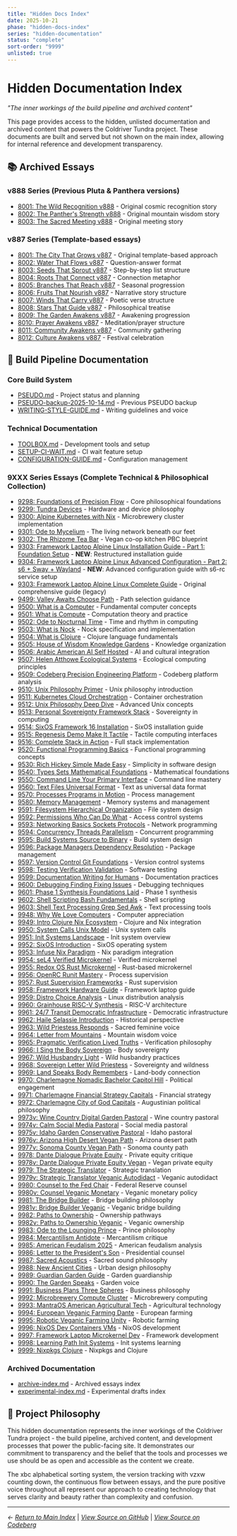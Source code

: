 ```yaml
---
title: "Hidden Docs Index"
date: 2025-10-21
phase: "hidden-docs-index"
series: "hidden-documentation"
status: "complete"
sort-order: "9999"
unlisted: true
---
```


# Hidden Documentation Index

*"The inner workings of the build pipeline and archived content"*

This page provides access to the hidden, unlisted documentation and archived content that powers the Coldriver Tundra project. These documents are built and served but not shown on the main index, allowing for internal reference and development transparency.

## 📚 **Archived Essays**

### **v888 Series** (Previous Pluta & Panthera versions)
- [8001: The Wild Recognition v888](/12025-10/8001-the-wild-recognition-v888.html) - Original cosmic recognition story
- [8002: The Panther's Strength v888](/12025-10/8002-the-panthers-strength-v888.html) - Original mountain wisdom story  
- [8003: The Sacred Meeting v888](/12025-10/8003-the-sacred-meeting-v888.html) - Original meeting story

### **v887 Series** (Template-based essays)
- [8001: The City That Grows v887](/12025-10/8001-city-that-grows-v887.html) - Original template-based approach
- [8002: Water That Flows v887](/12025-10/8002-water-that-flows-v887.html) - Question-answer format
- [8003: Seeds That Sprout v887](/12025-10/8003-seeds-that-sprout-v887.html) - Step-by-step list structure
- [8004: Roots That Connect v887](/12025-10/8004-roots-that-connect-v887.html) - Connection metaphor
- [8005: Branches That Reach v887](/12025-10/8005-branches-that-reach-v887.html) - Seasonal progression
- [8006: Fruits That Nourish v887](/12025-10/8006-fruits-that-nourish-v887.html) - Narrative story structure
- [8007: Winds That Carry v887](/12025-10/8007-winds-that-carry-v887.html) - Poetic verse structure
- [8008: Stars That Guide v887](/12025-10/8008-stars-that-guide-v887.html) - Philosophical treatise
- [8009: The Garden Awakens v887](/12025-10/8009-garden-awakens-v887.html) - Awakening progression
- [8010: Prayer Awakens v887](/12025-10/8010-prayer-awakens-v887.html) - Meditation/prayer structure
- [8011: Community Awakens v887](/12025-10/8011-community-awakens-v887.html) - Community gathering
- [8012: Culture Awakens v887](/12025-10/8012-culture-awakens-v887.html) - Festival celebration

## 🔧 **Build Pipeline Documentation**

### **Core Build System**
- [PSEUDO.md](/12025-10/PSEUDO.html) - Project status and planning
- [PSEUDO-backup-2025-10-14.md](/12025-10/PSEUDO-backup-2025-10-14.html) - Previous PSEUDO backup
- [WRITING-STYLE-GUIDE.md](/12025-10/WRITING-STYLE-GUIDE.html) - Writing guidelines and voice

### **Technical Documentation**
- [TOOLBOX.md](/12025-10/TOOLBOX.html) - Development tools and setup
- [SETUP-CI-WAIT.md](/12025-10/SETUP-CI-WAIT.html) - CI wait feature setup
- [CONFIGURATION-GUIDE.md](/12025-10/CONFIGURATION-GUIDE.html) - Configuration management

### **9XXX Series Essays** (Complete Technical & Philosophical Collection)
- [9298: Foundations of Precision Flow](/12025-10/9298-foundations-precision-flow.html) - Core philosophical foundations
- [9299: Tundra Devices](/12025-10/9299-tundra-devices.html) - Hardware and device philosophy
- [9300: Alpine Kubernetes with Nix](/12025-10/9300-alpine-kubernetes-nix-implementation.html) - Microbrewery cluster implementation
- [9301: Ode to Mycelium](/12025-10/9301-ode-to-mycelium.html) - The living network beneath our feet
- [9302: The Rhizome Tea Bar](/12025-10/9302-vegan-tea-bar-coop-blueprint.html) - Vegan co-op kitchen PBC blueprint
- [9303: Framework Laptop Alpine Linux Installation Guide - Part 1: Foundation Setup](/12025-10/9303-framework-alpine-sway-part1-installation.html) - **NEW**: Restructured installation guide
- [9304: Framework Laptop Alpine Linux Advanced Configuration - Part 2: s6 + Sway + Wayland](/12025-10/9304-framework-alpine-sway-part2-advanced.html) - **NEW**: Advanced configuration guide with s6-rc service setup
- [9303: Framework Laptop Alpine Linux Complete Guide](/12025-10/9303-framework-alpine-sway-complete-guide.html) - Original comprehensive guide (legacy)
- [9499: Valley Awaits Choose Path](/12025-10/9499-valley-awaits-choose-path.html) - Path selection guidance
- [9500: What is a Computer](/12025-10/9500-what-is-a-computer.html) - Fundamental computer concepts
- [9501: What is Compute](/12025-10/9501-what-is-compute.html) - Computation theory and practice
- [9502: Ode to Nocturnal Time](/12025-10/9502-ode-to-nocturnal-time.html) - Time and rhythm in computing
- [9503: What is Nock](/12025-10/9503-what-is-nock.html) - Nock specification and implementation
- [9504: What is Clojure](/12025-10/9504-what-is-clojure.html) - Clojure language fundamentals
- [9505: House of Wisdom Knowledge Gardens](/12025-10/9505-house-of-wisdom-knowledge-gardens.html) - Knowledge organization
- [9506: Arabic American AI Self Hosted](/12025-10/9506-arabic-american-ai-self-hosted.html) - AI and cultural integration
- [9507: Helen Atthowe Ecological Systems](/12025-10/9507-helen-atthowe-ecological-systems.html) - Ecological computing principles
- [9509: Codeberg Precision Engineering Platform](/12025-10/9509-codeberg-precision-engineering-platform.html) - Codeberg platform analysis
- [9510: Unix Philosophy Primer](/12025-10/9510-unix-philosophy-primer.html) - Unix philosophy introduction
- [9511: Kubernetes Cloud Orchestration](/12025-10/9511-kubernetes-cloud-orchestration.html) - Container orchestration
- [9512: Unix Philosophy Deep Dive](/12025-10/9512-unix-philosophy-deep-dive.html) - Advanced Unix concepts
- [9513: Personal Sovereignty Framework Stack](/12025-10/9513-personal-sovereignty-framework-stack.html) - Sovereignty in computing
- [9514: SixOS Framework 16 Installation](/12025-10/9514-sixos-framework-16-installation.html) - SixOS installation guide
- [9515: Regenesis Demo Make It Tactile](/12025-10/9515-regenesis-demo-make-it-tactile.html) - Tactile computing interfaces
- [9516: Complete Stack in Action](/12025-10/9516-complete-stack-in-action.html) - Full stack implementation
- [9520: Functional Programming Basics](/12025-10/9520-functional-programming-basics.html) - Functional programming concepts
- [9530: Rich Hickey Simple Made Easy](/12025-10/9530-rich-hickey-simple-made-easy.html) - Simplicity in software design
- [9540: Types Sets Mathematical Foundations](/12025-10/9540-types-sets-mathematical-foundations.html) - Mathematical foundations
- [9550: Command Line Your Primary Interface](/12025-10/9550-command-line-your-primary-interface.html) - Command line mastery
- [9560: Text Files Universal Format](/12025-10/9560-text-files-universal-format.html) - Text as universal data format
- [9570: Processes Programs in Motion](/12025-10/9570-processes-programs-in-motion.html) - Process management
- [9580: Memory Management](/12025-10/9580-memory-management.html) - Memory systems and management
- [9591: Filesystem Hierarchical Organization](/12025-10/9591-filesystem-hierarchical-organization.html) - File system design
- [9592: Permissions Who Can Do What](/12025-10/9592-permissions-who-can-do-what.html) - Access control systems
- [9593: Networking Basics Sockets Protocols](/12025-10/9593-networking-basics-sockets-protocols.html) - Network programming
- [9594: Concurrency Threads Parallelism](/12025-10/9594-concurrency-threads-parallelism.html) - Concurrent programming
- [9595: Build Systems Source to Binary](/12025-10/9595-build-systems-source-to-binary.html) - Build system design
- [9596: Package Managers Dependency Resolution](/12025-10/9596-package-managers-dependency-resolution.html) - Package management
- [9597: Version Control Git Foundations](/12025-10/9597-version-control-git-foundations.html) - Version control systems
- [9598: Testing Verification Validation](/12025-10/9598-testing-verification-validation.html) - Software testing
- [9599: Documentation Writing for Humans](/12025-10/9599-documentation-writing-for-humans.html) - Documentation practices
- [9600: Debugging Finding Fixing Issues](/12025-10/9600-debugging-finding-fixing-issues.html) - Debugging techniques
- [9601: Phase 1 Synthesis Foundations Laid](/12025-10/9601-phase-1-synthesis-foundations-laid.html) - Phase 1 synthesis
- [9602: Shell Scripting Bash Fundamentals](/12025-10/9602-shell-scripting-bash-fundamentals.html) - Shell scripting
- [9603: Shell Text Processing Grep Sed Awk](/12025-10/9603-shell-text-processing-grep-sed-awk.html) - Text processing tools
- [9948: Why We Love Computers](/12025-10/9948-why-we-love-computers.html) - Computer appreciation
- [9949: Intro Clojure Nix Ecosystem](/12025-10/9949-intro-clojure-nix-ecosystem.html) - Clojure and Nix integration
- [9950: System Calls Unix Model](/12025-10/9950-system-calls-unix-model.html) - Unix system calls
- [9951: Init Systems Landscape](/12025-10/9951-init-systems-landscape.html) - Init system overview
- [9952: SixOS Introduction](/12025-10/9952-sixos-introduction.html) - SixOS operating system
- [9953: Infuse Nix Paradigm](/12025-10/9953-infuse-nix-paradigm.html) - Nix paradigm integration
- [9954: seL4 Verified Microkernel](/12025-10/9954-sel4-verified-microkernel.html) - Verified microkernel
- [9955: Redox OS Rust Microkernel](/12025-10/9955-redox-os-rust-microkernel.html) - Rust-based microkernel
- [9956: OpenRC Runit Mastery](/12025-10/9956-openrc-runit-mastery.html) - Process supervision
- [9957: Rust Supervision Frameworks](/12025-10/9957-rust-supervision-frameworks.html) - Rust supervision
- [9958: Framework Hardware Guide](/12025-10/9958-framework-hardware-guide.html) - Framework laptop guide
- [9959: Distro Choice Analysis](/12025-10/9959-distro-choice-analysis.html) - Linux distribution analysis
- [9960: Grainhouse RISC-V Synthesis](/12025-10/9960-grainhouse-risc-v-synthesis.html) - RISC-V architecture
- [9961: 24/7 Transit Democratic Infrastructure](/12025-10/9961-24-7-transit-democratic-infrastructure.html) - Democratic infrastructure
- [9962: Haile Selassie Introduction](/12025-10/9962-haile-selassie-introduction.html) - Historical perspective
- [9963: Wild Priestess Responds](/12025-10/9963-wild-priestess-responds.md) - Sacred feminine voice
- [9964: Letter from Mountains](/12025-10/9964-letter-from-mountains.md) - Mountain wisdom voice
- [9965: Pragmatic Verification Lived Truths](/12025-10/9965-pragmatic-verification-lived-truths.html) - Verification philosophy
- [9966: I Sing the Body Sovereign](/12025-10/9966-i-sing-the-body-sovereign.html) - Body sovereignty
- [9967: Wild Husbandry Light](/12025-10/9967-wild-husbandry-light.html) - Wild husbandry practices
- [9968: Sovereign Letter Wild Priestess](/12025-10/9968-sovereign-letter-wild-priestess.html) - Sovereignty and wildness
- [9969: Land Speaks Body Remembers](/12025-10/9969-land-speaks-body-remembers.html) - Land-body connection
- [9970: Charlemagne Nomadic Bachelor Capitol Hill](/12025-10/9970-charlemagne-nomadic-bachelor-capitol-hill.html) - Political engagement
- [9971: Charlemagne Financial Strategy Capitals](/12025-10/9971-charlemagne-financial-strategy-capitals.html) - Financial strategy
- [9972: Charlemagne City of God Capitals](/12025-10/9972-charlemagne-city-of-god-capitals.html) - Augustinian political philosophy
- [9973v: Wine Country Digital Garden Pastoral](/12025-10/9973v-wine-country-digital-garden-pastoral.html) - Wine country pastoral
- [9974v: Calm Social Media Pastoral](/12025-10/9974v-calm-social-media-pastoral.html) - Social media pastoral
- [9975v: Idaho Garden Conservative Pastoral](/12025-10/9975v-idaho-garden-conservative-pastoral.html) - Idaho pastoral
- [9976v: Arizona High Desert Vegan Path](/12025-10/9976v-arizona-high-desert-vegan-path.html) - Arizona desert path
- [9977v: Sonoma County Vegan Path](/12025-10/9977v-sonoma-county-vegan-path.html) - Sonoma county path
- [9978: Dante Dialogue Private Equity](/12025-10/9978-dante-dialogue-private-equity.html) - Private equity critique
- [9978v: Dante Dialogue Private Equity Vegan](/12025-10/9978v-dante-dialogue-private-equity-vegan.html) - Vegan private equity
- [9979: The Strategic Translator](/12025-10/9979-the-strategic-translator.html) - Strategic translation
- [9979v: Strategic Translator Veganic Autodidact](/12025-10/9979v-strategic-translator-veganic-autodidact.html) - Veganic autodidact
- [9980: Counsel to the Fed Chair](/12025-10/9980-counsel-to-the-fed-chair.html) - Federal Reserve counsel
- [9980v: Counsel Veganic Monetary](/12025-10/9980v-counsel-veganic-monetary.html) - Veganic monetary policy
- [9981: The Bridge Builder](/12025-10/9981-the-bridge-builder.html) - Bridge building philosophy
- [9981v: Bridge Builder Veganic](/12025-10/9981v-bridge-builder-veganic.html) - Veganic bridge building
- [9982: Paths to Ownership](/12025-10/9982-paths-to-ownership.html) - Ownership pathways
- [9982v: Paths to Ownership Veganic](/12025-10/9982v-paths-to-ownership-veganic.html) - Veganic ownership
- [9983: Ode to the Lounging Prince](/12025-10/9983-ode-to-the-lounging-prince.html) - Prince philosophy
- [9984: Mercantilism Antidote](/12025-10/9984-mercantilism-antidote.html) - Mercantilism critique
- [9985: American Feudalism 2025](/12025-10/9985-american-feudalism-2025.html) - American feudalism analysis
- [9986: Letter to the President's Son](/12025-10/9986-letter-to-the-presidents-son.html) - Presidential counsel
- [9987: Sacred Acoustics](/12025-10/9987-sacred-acoustics.html) - Sacred sound philosophy
- [9988: New Ancient Cities](/12025-10/9988-new-ancient-cities.html) - Urban design philosophy
- [9989: Guardian Garden Guide](/12025-10/9989-guardian-garden-guide.html) - Garden guardianship
- [9990: The Garden Speaks](/12025-10/9990-the-garden-speaks.html) - Garden voice
- [9991: Business Plans Three Spheres](/12025-10/9991-business-plans-three-spheres.html) - Business philosophy
- [9992: Microbrewery Compute Cluster](/12025-10/9992-microbrewery-compute-cluster.html) - Microbrewery computing
- [9993: MantraOS American Agricultural Tech](/12025-10/9993-mantraos-american-agricultural-tech.html) - Agricultural technology
- [9994: European Veganic Farming Dante](/12025-10/9994-european-veganic-farming-dante.html) - European farming
- [9995: Robotic Veganic Farming Unity](/12025-10/9995-robotic-veganic-farming-unity.html) - Robotic farming
- [9996: NixOS Dev Containers VMs](/12025-10/9996-nixos-dev-containers-vms.html) - NixOS development
- [9997: Framework Laptop Microkernel Dev](/12025-10/9997-framework-laptop-microkernel-dev.html) - Framework development
- [9998: Learning Path Init Systems](/12025-10/9998-learning-path-init-systems.html) - Init systems learning
- [9999: Nixpkgs Clojure](/12025-10/9999-nixpkgs-clojure.html) - Nixpkgs and Clojure

### **Archived Documentation**
- [archive-index.md](/12025-10/archive-index.html) - Archived essays index
- [experimental-index.md](/12025-10/experimental-index.html) - Experimental drafts index

## 🌊 **Project Philosophy**

This hidden documentation represents the inner workings of the Coldriver Tundra project - the build pipeline, archived content, and development processes that power the public-facing site. It demonstrates our commitment to transparency and the belief that the tools and processes we use should be as open and accessible as the content we create.

The xbc alphabetical sorting system, the version tracking with vzxw counting down, the continuous flow between essays, and the pure positive voice throughout all represent our approach to creating technology that serves clarity and beauty rather than complexity and confusion.

---

*← [Return to Main Index](/12025-10/)* | *[View Source on GitHub](https://github.com/kae3g/12025-10)* | *[View Source on Codeberg](https://codeberg.org/kae3g/12025-10)*
